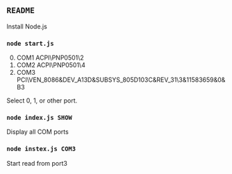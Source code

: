 ## `README`

Install Node.js

### `node start.js`

0. COM1       ACPI\PNP0501\2
1. COM2       ACPI\PNP0501\4
2. COM3       PCI\VEN_8086&DEV_A13D&SUBSYS_805D103C&REV_31\3&11583659&0&B3

Select 0, 1, or other port. 

### `node index.js SHOW`

Display all COM ports

### `node instex.js COM3`

Start read from port3